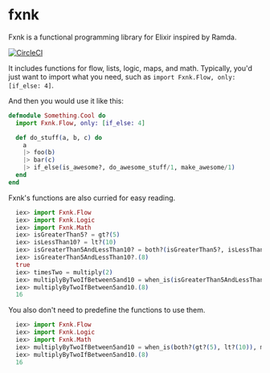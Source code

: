 # fxnk

Fxnk is a functional programming library for Elixir inspired by Ramda.

[![CircleCI](https://circleci.com/gh/matthewsecrist/fxnk/tree/master.svg?style=svg&circle-token=a365fc7095292032515bf80a23a891bc44ea9f0f)](https://circleci.com/gh/matthewsecrist/fxnk/tree/master)

It includes functions for flow, lists, logic, maps, and math. Typically, you'd just want to import what you need, such as `import Fxnk.Flow, only: [if_else: 4]`.

And then you would use it like this:

```elixir
defmodule Something.Cool do
  import Fxnk.Flow, only: [if_else: 4]

  def do_stuff(a, b, c) do
    a
    |> foo(b)
    |> bar(c)
    |> if_else(is_awesome?, do_awesome_stuff/1, make_awesome/1)
  end
end
```

Fxnk's functions are also curried for easy reading.

```elixir
  iex> import Fxnk.Flow
  iex> import Fxnk.Logic
  iex> import Fxnk.Math
  iex> isGreaterThan5? = gt?(5)
  iex> isLessThan10? = lt?(10)
  iex> isGreaterThan5AndLessThan10? = both?(isGreaterThan5?, isLessThan10?)
  iex> isGreaterThan5AndLessThan10?.(8)
  true
  iex> timesTwo = multiply(2)
  iex> multiplyByTwoIfBetween5and10 = when_is(isGreaterThan5AndLessThan10?, timesTwo)
  iex> multiplyByTwoIfBetween5and10.(8)
  16
```

You also don't need to predefine the functions to use them.

```elixir
  iex> import Fxnk.Flow
  iex> import Fxnk.Logic
  iex> import Fxnk.Math
  iex> multiplyByTwoIfBetween5and10 = when_is(both?(gt?(5), lt?(10)), multiply(2))
  iex> multiplyByTwoIfBetween5and10.(8)
  16
```
